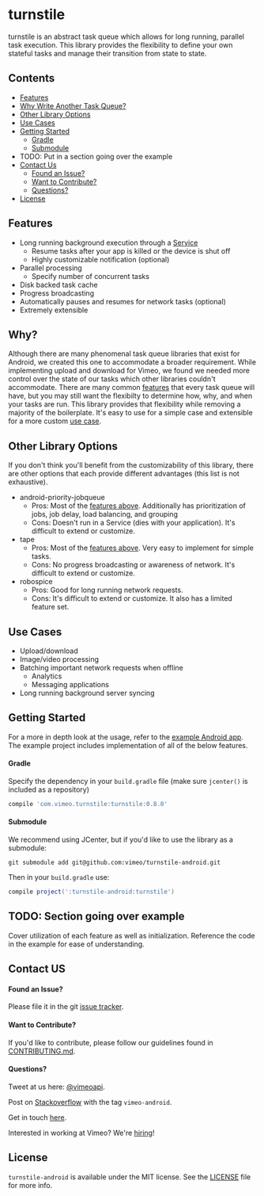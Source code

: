 # turnstile
turnstile is an abstract task queue which allows for long running, parallel task execution. This library provides the flexibility to define your own stateful tasks and manage their transition from state to state.

## Contents
* [Features](#features)
* [Why Write Another Task Queue?](#why)
* [Other Library Options](#alternatives)
* [Use Cases](#use-cases)
* [Getting Started](#getting-started)
    - [Gradle](#gradle)
    - [Submodule](#submodule)
* TODO: Put in a section going over the example
* [Contact Us](#contact-us)
    - [Found an Issue?](#found-an-issue)
    - [Want to Contribute?](#want-to-contribute)
    - [Questions?](#questions)
* [License](#license)

## Features
* Long running background execution through a [Service](https://developer.android.com/reference/android/app/Service.html)
    - Resume tasks after your app is killed or the device is shut off
    - Highly customizable notification (optional)
* Parallel processing
    - Specify number of concurrent tasks 
* Disk backed task cache
* Progress broadcasting
* Automatically pauses and resumes for network tasks (optional)
* Extremely extensible

## Why?
Although there are many phenomenal task queue libraries that exist for Android, we created this one to accommodate a broader requirement. While implementing upload and download for Vimeo, we found we needed more control over the state of our tasks which other libraries couldn't accommodate. There are many common [features](#features) that every task queue will have, but you may still want the flexibilty to determine how, why, and when your tasks are run. This library provides that flexibility while removing a majority of the boilerplate. It's easy to use for a simple case and extensible for a more custom [use case](#use-cases).

## Other Library Options
If you don't think you'll benefit from the customizability of this library, there are other options that each provide different advantages (this list is not exhaustive).

* android-priority-jobqueue
    - Pros: Most of the [features above](#features). Additionally has prioritization of jobs, job delay, load balancing, and grouping
    - Cons: Doesn't run in a Service (dies with your application). It's difficult to extend or customize.
* tape
    - Pros: Most of the [features above](#features). Very easy to implement for simple tasks.
    - Cons: No progress broadcasting or awareness of network. It's difficult to extend or customize.
* robospice
    - Pros: Good for long running network requests.
    - Cons: It's difficult to extend or customize. It also has a limited feature set.

## Use Cases
* Upload/download
* Image/video processing
* Batching important network requests when offline
    - Analytics
    - Messaging applications
* Long running background server syncing

## Getting Started
For a more in depth look at the usage, refer to the [example Android app](example). The example project includes implementation of all of the below features.

#### Gradle
Specify the dependency in your `build.gradle` file (make sure `jcenter()` is included as a repository)
```groovy
compile 'com.vimeo.turnstile:turnstile:0.8.0'
```

#### Submodule
We recommend using JCenter, but if you'd like to use the library as a submodule:
```
git submodule add git@github.com:vimeo/turnstile-android.git
```
Then in your `build.gradle` use:
```groovy
compile project(':turnstile-android:turnstile')
```

## TODO: Section going over example
Cover utilization of each feature as well as initialization. Reference the code in the example for ease of understanding.

## Contact US

#### Found an Issue?
Please file it in the git [issue tracker](https://github.com/vimeo/turnstile-android/issues).

#### Want to Contribute?
If you'd like to contribute, please follow our guidelines found in [CONTRIBUTING.md](CONTRIBUTING.md).

#### Questions?
Tweet at us here: [@vimeoapi](https://twitter.com/vimeoapi).

Post on [Stackoverflow](http://stackoverflow.com/questions/tagged/vimeo-android) with the tag `vimeo-android`.

Get in touch [here](https://vimeo.com/help/contact).

Interested in working at Vimeo? We're [hiring](https://vimeo.com/jobs)!

## License
`turnstile-android` is available under the MIT license. See the [LICENSE](LICENSE) file for more info.
